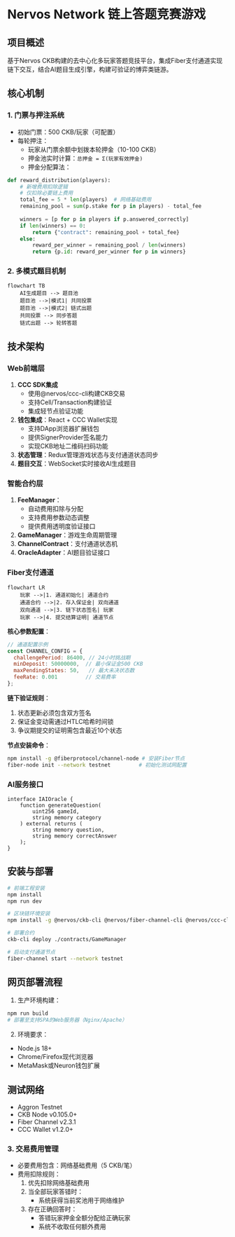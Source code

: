 # Nervos Network 链上答题竞赛游戏

## 项目概述
基于Nervos CKB构建的去中心化多玩家答题竞技平台，集成Fiber支付通道实现链下交互，结合AI题目生成引擎，构建可验证的博弈类链游。

## 核心机制

### 1. 门票与押注系统
- 初始门票：500 CKB/玩家（可配置）
- 每轮押注：
  - 玩家从门票余额中划拨本轮押金（10-100 CKB）
  - 押金池实时计算：`总押金 = Σ(玩家有效押金)`
  - 押金分配算法：
```python
def reward_distribution(players):
    # 新增费用扣除逻辑
    # 仅扣除必要链上费用
    total_fee = 5 * len(players)  # 网络基础费用
    remaining_pool = sum(p.stake for p in players) - total_fee
    
    winners = [p for p in players if p.answered_correctly]
    if len(winners) == 0:
        return {"contract": remaining_pool + total_fee}
    else:
        reward_per_winner = remaining_pool / len(winners)
        return {p.id: reward_per_winner for p in winners}
```

### 2. 多模式题目机制
```mermaid
flowchart TB
    AI生成题目 --> 题目池
    题目池 -->|模式1| 共同投票
    题目池 -->|模式2| 链式出题
    共同投票 --> 同步答题
    链式出题 --> 轮转答题
```

## 技术架构

### Web前端层
1. **CCC SDK集成**
   - 使用@nervos/ccc-cli构建CKB交易
   - 支持Cell/Transaction构建验证
   - 集成轻节点验证功能
2. **钱包集成**：React + CCC Wallet实现
   - 支持DApp浏览器扩展钱包
   - 提供SignerProvider签名能力
   - 实现CKB地址二维码扫码功能
2. **状态管理**：Redux管理游戏状态与支付通道状态同步
3. **题目交互**：WebSocket实时接收AI生成题目

### 智能合约层
1. **FeeManager**：
   - 自动费用扣除与分配
   - 支持费用参数动态调整
   - 提供费用透明度验证接口
2. **GameManager**：游戏生命周期管理
3. **ChannelContract**：支付通道状态机
3. **OracleAdapter**：AI题目验证接口

### Fiber支付通道
```mermaid
flowchart LR
    玩家 -->|1. 通道初始化| 通道合约
    通道合约 -->|2. 存入保证金| 双向通道
    双向通道 -->|3. 链下状态签名| 玩家
    玩家 -->|4. 提交结算证明| 通道节点
```

**核心参数配置**：
```javascript
// 通道配置示例
const CHANNEL_CONFIG = {
  challengePeriod: 86400, // 24小时挑战期
  minDeposit: 50000000,  // 最小保证金500 CKB
  maxPendingStates: 50,   // 最大未决状态数
  feeRate: 0.001         // 交易费率
};
```

**链下验证规则**：
1. 状态更新必须包含双方签名
2. 保证金变动需通过HTLC哈希时间锁
3. 争议期提交的证明需包含最近10个状态

**节点安装命令**：
```bash
npm install -g @fiberprotocol/channel-node # 安装Fiber节点
fiber-node init --network testnet         # 初始化测试网配置
```

### AI服务接口
```solidity
interface IAIOracle {
    function generateQuestion(
        uint256 gameId,
        string memory category
    ) external returns (
        string memory question,
        string memory correctAnswer
    );
}
```

## 安装与部署
```bash
# 前端工程安装
npm install
npm run dev

# 区块链环境安装
npm install -g @nervos/ckb-cli @nervos/fiber-channel-cli @nervos/ccc-cli

# 部署合约
ckb-cli deploy ./contracts/GameManager

# 启动支付通道节点
fiber-channel start --network testnet
```

## 网页部署流程
1. 生产环境构建：
```bash
npm run build
# 部署至支持SPA的Web服务器（Nginx/Apache）
```

2. 环境要求：
- Node.js 18+
- Chrome/Firefox现代浏览器
- MetaMask或Neuron钱包扩展

## 测试网络
- Aggron Testnet
- CKB Node v0.105.0+
- Fiber Channel v2.3.1
- CCC Wallet v1.2.0+
### 3. 交易费用管理
- 必要费用包含：网络基础费用（5 CKB/笔）
- 费用扣除规则：
  1. 优先扣除网络基础费用
  2. 当全部玩家答错时：
     - 系统获得当前奖池用于网络维护
  3. 存在正确回答时：
     - 答错玩家押金全额分配给正确玩家
     - 系统不收取任何额外费用
